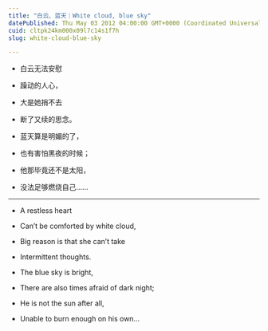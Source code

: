 ```yaml
---
title: "白云、蓝天｜White cloud, blue sky"
datePublished: Thu May 03 2012 04:00:00 GMT+0000 (Coordinated Universal Time)
cuid: cltpk24km000x09l7c14s1f7h
slug: white-cloud-blue-sky

---
```


* 白云无法安慰
    
* 躁动的人心，
    
* 大是她捎不去
    
* 断了又续的思念。
    
* 蓝天算是明媚的了，
    
* 也有害怕黑夜的时候；
    
* 他那毕竟还不是太阳，
    
* 没法足够燃烧自己……
    

---

* A restless heart
    
* Can’t be comforted by white cloud,
    
* Big reason is that she can’t take
    
* Intermittent thoughts.
    
* The blue sky is bright,
    
* There are also times afraid of dark night;
    
* He is not the sun after all,
    
* Unable to burn enough on his own...